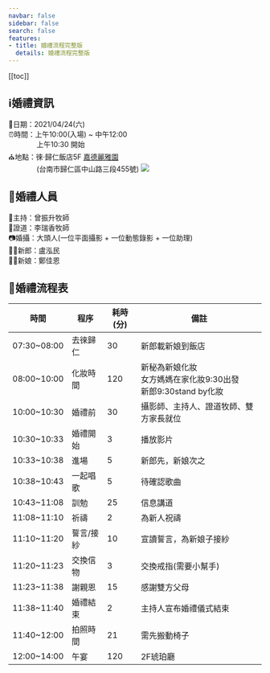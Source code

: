 ```yaml
---
navbar: false
sidebar: false
search: false
features:
- title: 婚禮流程完整版
  details: 婚禮流程完整版
---
```


[[toc]]

## ℹ️婚禮資訊
📅日期：2021/04/24(六)  
⏰時間：上午10:00(入場) ~ 中午12:00  
&emsp;&emsp;&emsp;&emsp;上午10:30 開始  
⛪地點：徠·歸仁飯店5F [嘉德麗雅園](http://www.laihotel.com.tw/tw/misc/29)  
&emsp;&emsp;&emsp;&emsp;(台南市歸仁區中山路三段455號)
![](http://www.laihotel.com.tw/storage/misc/gallery/76a2bc9bebfa1b37e296597c627255c3.jpg)


## 🔔婚禮人員
🎤主持：曾振升牧師  
💑證道：李瑞香牧師  
📷婚攝：大頭人(一位平面攝影 + 一位動態錄影 + 一位助理)  
🤵🏻新郎：盧泓民  
👰🏻新娘：鄭佳恩


## 🧡婚禮流程表 
|時間|程序|耗時(分)|備註|
|---|---|---|---|
|07:30~08:00|去徠歸仁|30|新郎載新娘到飯店|
|08:00~10:00|化妝時間|120|新秘為新娘化妝<br>女方媽媽在家化妝9:30出發<br>新郎9:30stand by化妝|
|10:00~10:30|婚禮前|30|攝影師、主持人、證道牧師、雙方家長就位|
|10:30~10:33|婚禮開始|3|播放影片|
|10:33~10:38|進場|5|新郎先，新娘次之|
|10:38~10:43|一起唱歌|5|待確認歌曲|
|10:43~11:08|訓勉|25|信息講道|
|11:08~11:10|祈禱|2|為新人祝禱|
|11:10~11:20|誓言/接紗|10|宣讀誓言，為新娘子接紗|
|11:20~11:23|交換信物|3|交換戒指(需要小幫手)|
|11:23~11:38|謝親恩|15|感謝雙方父母|
|11:38~11:40|婚禮結束|2|主持人宣布婚禮儀式結束|
|11:40~12:00|拍照時間|21|需先搬動椅子|
|12:00~14:00|午宴|120|2F琥珀廳|
